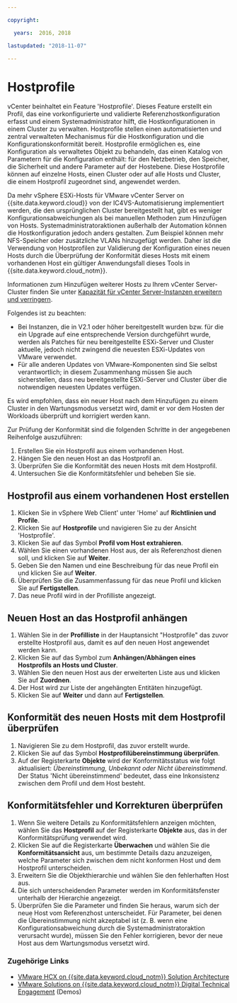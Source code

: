 ```yaml
---

copyright:

  years:  2016, 2018

lastupdated: "2018-11-07"

---
```


#	Hostprofile

vCenter beinhaltet ein Feature 'Hostprofile'. Dieses Feature erstellt ein Profil, das eine vorkonfigurierte und validierte Referenzhostkonfiguration erfasst und einem Systemadministrator hilft, die Hostkonfigurationen in einem Cluster zu verwalten. Hostprofile stellen einen automatisierten und zentral verwalteten Mechanismus für die Hostkonfiguration und die Konfigurationskonformität bereit. Hostprofile ermöglichen es, eine Konfiguration als verwaltetes Objekt zu behandeln, das einen Katalog von Parametern für die Konfiguration enthält: für den Netzbetrieb, den Speicher, die Sicherheit und andere Parameter auf der Hostebene. Diese Hostprofile können auf einzelne Hosts, einen Cluster oder auf alle Hosts und Cluster, die einem Hostprofil zugeordnet sind, angewendet werden.

Da mehr vSphere ESXi-Hosts für VMware vCenter Server on {{site.data.keyword.cloud}} von der IC4VS-Automatisierung implementiert werden, die den ursprünglichen Cluster bereitgestellt hat, gibt es weniger Konfigurationsabweichungen als bei manuellen Methoden zum Hinzufügen von Hosts. Systemadministratoraktionen außerhalb der Automation können die Hostkonfiguration jedoch anders gestalten. Zum Beispiel können mehr NFS-Speicher oder zusätzliche VLANs hinzugefügt werden. Daher ist die Verwendung von Hostprofilen zur Validierung der Konfiguration eines neuen Hosts durch die Überprüfung der Konformität dieses Hosts mit einem vorhandenen Host ein gültiger Anwendungsfall dieses Tools in {{site.data.keyword.cloud_notm}}.

Informationen zum Hinzufügen weiterer Hosts zu Ihrem vCenter Server-Cluster finden Sie unter [Kapazität für vCenter Server-Instanzen erweitern und verringern](../../vcenter/vc_addingremovingservers.html).

Folgendes ist zu beachten:
*	Bei Instanzen, die in V2.1 oder höher bereitgestellt wurden bzw. für die ein Upgrade auf eine entsprechende Version durchgeführt wurde, werden als Patches für neu bereitgestellte ESXi-Server und Cluster aktuelle, jedoch nicht zwingend die neuesten ESXi-Updates von VMware verwendet.
*	Für alle anderen Updates von VMware-Komponenten sind Sie selbst verantwortlich; in diesem Zusammenhang müssen Sie auch sicherstellen, dass neu bereitgestellte ESXi-Server und Cluster über die notwendigen neuesten Updates verfügen.

Es wird empfohlen, dass ein neuer Host nach dem Hinzufügen zu einem Cluster in den Wartungsmodus versetzt wird, damit er vor dem Hosten der Workloads überprüft und korrigiert werden kann.

Zur Prüfung der Konformität sind die folgenden Schritte in der angegebenen Reihenfolge auszuführen:
1.	Erstellen Sie ein Hostprofil aus einem vorhandenen Host.
2.	Hängen Sie den neuen Host an das Hostprofil an.
3.	Überprüfen Sie die Konformität des neuen Hosts mit dem Hostprofil.
4.	Untersuchen Sie die Konformitätsfehler und beheben Sie sie.

##	Hostprofil aus einem vorhandenen Host erstellen

1.	Klicken Sie in vSphere Web Client' unter 'Home' auf **Richtlinien und Profile**.
2.	Klicken Sie auf **Hostprofile** und navigieren Sie zu der Ansicht 'Hostprofile'.
3.	Klicken Sie auf das Symbol **Profil vom Host extrahieren**.
4.	Wählen Sie einen vorhandenen Host aus, der als Referenzhost dienen soll, und klicken Sie auf **Weiter**.
5.	Geben Sie den Namen und eine Beschreibung für das neue Profil ein und klicken Sie auf **Weiter**.
6.	Überprüfen Sie die Zusammenfassung für das neue Profil und klicken Sie auf **Fertigstellen**.
7.	Das neue Profil wird in der Profilliste angezeigt.

##	Neuen Host an das Hostprofil anhängen

1.	Wählen Sie in der **Profilliste** in der Hauptansicht "Hostprofile" das zuvor erstellte Hostprofil aus, damit es auf den neuen Host angewendet werden kann.
2.	Klicken Sie auf das Symbol zum **Anhängen/Abhängen eines Hostprofils an Hosts und Cluster**.
3.	Wählen Sie den neuen Host aus der erweiterten Liste aus und klicken Sie auf **Zuordnen**.
4.	Der Host wird zur Liste der angehängten Entitäten hinzugefügt.
5.	Klicken Sie auf **Weiter** und dann auf **Fertigstellen**.

##	Konformität des neuen Hosts mit dem Hostprofil überprüfen

1.	Navigieren Sie zu dem Hostprofil, das zuvor erstellt wurde.
2.	Klicken Sie auf das Symbol **Hostprofilübereinstimmung überprüfen**.
3.	Auf der Registerkarte **Objekte** wird der Konformitätsstatus wie folgt aktualisiert: _Übereinstimmung, Unbekannt oder Nicht übereinstimmend_. Der Status 'Nicht übereinstimmend' bedeutet, dass eine Inkonsistenz zwischen dem Profil und dem Host besteht.

##	Konformitätsfehler und Korrekturen überprüfen

1.	Wenn Sie weitere Details zu Konformitätsfehlern anzeigen möchten, wählen Sie das **Hostprofil** auf der Registerkarte **Objekte** aus, das in der Konformitätsprüfung verwendet wird.
2.	Klicken Sie auf die Registerkarte **Überwachen** und wählen Sie die **Konformitätsansicht** aus, um bestimmte Details dazu anzuzeigen, welche Parameter sich zwischen dem nicht konformen Host und dem Hostprofil unterscheiden.
3.	Erweitern Sie die Objekthierarchie und wählen Sie den fehlerhaften Host aus.
4.	Die sich unterscheidenden Parameter werden im Konformitätsfenster unterhalb der Hierarchie angezeigt.
5.	Überprüfen Sie die Parameter und finden Sie heraus, warum sich der neue Host vom Referenzhost unterscheidet. Für Parameter, bei denen die Übereinstimmung nicht akzeptabel ist (z. B. wenn eine Konfigurationsabweichung durch die Systemadministratoraktion verursacht wurde), müssen Sie den Fehler korrigieren, bevor der neue Host aus dem Wartungsmodus versetzt wird.

### Zugehörige Links

* [VMware HCX on {{site.data.keyword.cloud_notm}} Solution Architecture](https://www.ibm.com/cloud/garage/files/HCX_Architecture_Design.pdf)
* [VMware Solutions on {{site.data.keyword.cloud_notm}} Digital Technical Engagement](https://ibm-dte.mybluemix.net/ibm-vmware) (Demos)
